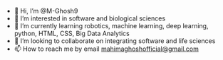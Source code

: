 - 👋 Hi, I’m @M-Ghosh9
- 👀 I’m interested in software and biological sciences
- 🌱 I’m currently learning robotics, machine learning, deep learning, python, HTML, CSS, Big Data Analytics
- 💞️ I’m looking to collaborate on integrating software and life sciences
- 📫 How to reach me by email mahimaghoshofficial@gmail.com

<!---
M-Ghosh9/M-Ghosh9 is a ✨ special ✨ repository because its `README.md` (this file) appears on your GitHub profile.
You can click the Preview link to take a look at your changes.
--->
